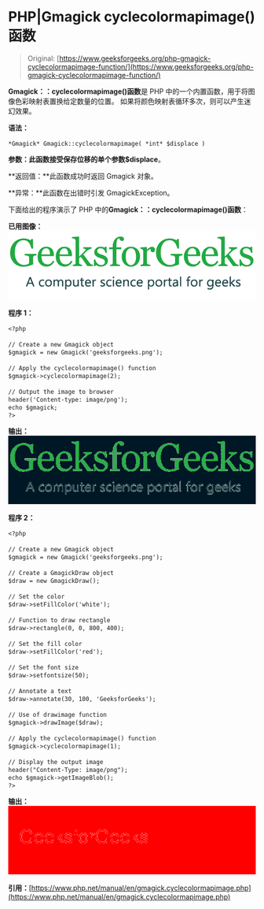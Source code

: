 # PHP|Gmagick cyclecolormapimage()函数

> Original: [https://www.geeksforgeeks.org/php-gmagick-cyclecolormapimage-function/](https://www.geeksforgeeks.org/php-gmagick-cyclecolormapimage-function/)

**Gmagick：：cyclecolormapimage()函数**是 PHP 中的一个内置函数，用于将图像色彩映射表置换给定数量的位置。 如果将颜色映射表循环多次，则可以产生迷幻效果。

**语法：**

```
*Gmagick* Gmagick::cyclecolormapimage( *int* $displace )
```

**参数：**此函数接受保存位移的单个参数**$displace**。

**返回值：**此函数成功时返回 Gmagick 对象。

**异常：**此函数在出错时引发 GmagickException。

下面给出的程序演示了 PHP 中的**Gmagick：：cyclecolormapimage()函数**：

**已用图像：**
![](img/07c99ec29e7a50fc3ea91a9d4a8d2f31.png)

**程序 1：**

```
<?php

// Create a new Gmagick object
$gmagick = new Gmagick('geeksforgeeks.png');

// Apply the cyclecolormapimage() function
$gmagick->cyclecolormapimage(2); 

// Output the image to browser
header('Content-type: image/png');  
echo $gmagick;  
?>  
```

**输出：**
![](img/6cde3584c07ca6930528f84c8db90174.png)

**程序 2：**

```
<?php

// Create a new Gmagick object
$gmagick = new Gmagick('geeksforgeeks.png');

// Create a GmagickDraw object
$draw = new GmagickDraw();

// Set the color
$draw->setFillColor('white');

// Function to draw rectangle
$draw->rectangle(0, 0, 800, 400);

// Set the fill color
$draw->setFillColor('red');

// Set the font size
$draw->setfontsize(50);

// Annotate a text
$draw->annotate(30, 100, 'GeeksforGeeks');

// Use of drawimage function
$gmagick->drawImage($draw);

// Apply the cyclecolormapimage() function
$gmagick->cyclecolormapimage(1); 

// Display the output image
header("Content-Type: image/png");
echo $gmagick->getImageBlob();
?>
```

**输出：**
![](img/32ddeed1c7877daa8e493246a9789b17.png)

**引用：**[https://www.php.net/manual/en/gmagick.cyclecolormapimage.php](https://www.php.net/manual/en/gmagick.cyclecolormapimage.php)